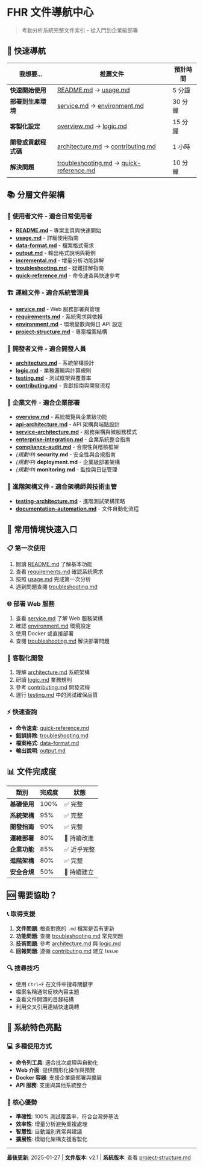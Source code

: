# FHR 文件導航中心

> 考勤分析系統完整文件索引 - 從入門到企業級部署

## 🎯 快速導航

| 我想要... | 推薦文件 | 預計時間 |
|-----------|----------|----------|
| **快速開始使用** | [README.md](../README.md) → [usage.md](usage.md) | 5 分鐘 |
| **部署到生產環境** | [service.md](service.md) → [environment.md](environment.md) | 30 分鐘 |
| **客製化設定** | [overview.md](overview.md) → [logic.md](logic.md) | 15 分鐘 |
| **開發或貢獻程式碼** | [architecture.md](architecture.md) → [contributing.md](contributing.md) | 1 小時 |
| **解決問題** | [troubleshooting.md](troubleshooting.md) → [quick-reference.md](quick-reference.md) | 10 分鐘 |

## 📚 分層文件架構

### 🚀 **使用者文件** - 適合日常使用者
- **[README.md](../README.md)** - 專案主頁與快速開始
- **[usage.md](usage.md)** - 詳細使用指南
- **[data-format.md](data-format.md)** - 檔案格式需求
- **[output.md](output.md)** - 輸出格式說明與範例
- **[incremental.md](incremental.md)** - 增量分析功能詳解
- **[troubleshooting.md](troubleshooting.md)** - 疑難排解指南
- **[quick-reference.md](quick-reference.md)** - 命令速查與快速參考

### 🏗️ **運維文件** - 適合系統管理員
- **[service.md](service.md)** - Web 服務部署與管理
- **[requirements.md](requirements.md)** - 系統需求與依賴
- **[environment.md](environment.md)** - 環境變數與假日 API 設定
- **[project-structure.md](project-structure.md)** - 專案檔案結構

### 🔧 **開發者文件** - 適合開發人員
- **[architecture.md](architecture.md)** - 系統架構設計
- **[logic.md](logic.md)** - 業務邏輯與計算規則
- **[testing.md](testing.md)** - 測試框架與覆蓋率
- **[contributing.md](contributing.md)** - 貢獻指南與開發流程

### 🏢 **企業文件** - 適合企業部署
- **[overview.md](overview.md)** - 系統概覽與企業級功能
- **[api-architecture.md](api-architecture.md)** - API 架構與端點設計
- **[service-architecture.md](service-architecture.md)** - 服務架構與微服務模式
- **[enterprise-integration.md](enterprise-integration.md)** - 企業系統整合指南
- **[compliance-audit.md](compliance-audit.md)** - 合規性與稽核框架
- *(規劃中)* **security.md** - 安全性與合規指南
- *(規劃中)* **deployment.md** - 企業級部署架構
- *(規劃中)* **monitoring.md** - 監控與日誌管理

### 🔬 **進階架構文件** - 適合架構師與技術主管
- **[testing-architecture.md](testing-architecture.md)** - 進階測試架構策略
- **[documentation-automation.md](documentation-automation.md)** - 文件自動化流程

## 🎯 常用情境快速入口

### 📋 **第一次使用**
1. 閱讀 [README.md](../README.md) 了解基本功能
2. 查看 [requirements.md](requirements.md) 確認系統需求
3. 按照 [usage.md](usage.md) 完成第一次分析
4. 遇到問題查閱 [troubleshooting.md](troubleshooting.md)

### 🌐 **部署 Web 服務**
1. 查看 [service.md](service.md) 了解 Web 服務架構
2. 確認 [environment.md](environment.md) 環境設定
3. 使用 Docker 或直接部署
4. 查閱 [troubleshooting.md](troubleshooting.md) 解決部署問題

### 🔧 **客製化開發**
1. 理解 [architecture.md](architecture.md) 系統架構
2. 研讀 [logic.md](logic.md) 業務規則
3. 參考 [contributing.md](contributing.md) 開發流程
4. 運行 [testing.md](testing.md) 中的測試確保品質

### ⚡ **快速查詢**
- **命令速查**: [quick-reference.md](quick-reference.md)
- **錯誤排除**: [troubleshooting.md](troubleshooting.md)
- **檔案格式**: [data-format.md](data-format.md)
- **輸出說明**: [output.md](output.md)

## 📊 文件完成度

| 類別 | 完成度 | 狀態 |
|------|--------|------|
| **基礎使用** | 100% | ✅ 完整 |
| **系統架構** | 95% | ✅ 完整 |
| **開發指南** | 90% | ✅ 完整 |
| **運維部署** | 80% | 🚧 持續改進 |
| **企業功能** | 85% | ✅ 近乎完整 |
| **進階架構** | 80% | ✅ 完整 |
| **安全合規** | 50% | 🚧 持續建立 |

## 🆘 需要協助？

### 📞 **取得支援**
1. **文件問題**: 檢查對應的 `.md` 檔案是否有更新
2. **功能問題**: 查閱 [troubleshooting.md](troubleshooting.md) 常見問題
3. **技術問題**: 參考 [architecture.md](architecture.md) 與 [logic.md](logic.md)
4. **回報問題**: 遵循 [contributing.md](contributing.md) 建立 Issue

### 🔍 **搜尋技巧**
- 使用 `Ctrl+F` 在文件中搜尋關鍵字
- 檔案名稱通常反映內容主題
- 查看文件開頭的目錄結構
- 利用交叉引用連結快速跳轉

## 🚀 系統特色亮點

### 💻 **多種使用方式**
- **命令列工具**: 適合批次處理與自動化
- **Web 介面**: 提供圖形化操作與預覽
- **Docker 容器**: 支援企業級部署與擴展
- **API 服務**: 支援與其他系統整合

### 🎯 **核心優勢**
- **準確性**: 100% 測試覆蓋率，符合台灣勞基法
- **效率性**: 增量分析避免重複處理
- **智慧性**: 自動識別異常與建議
- **擴展性**: 模組化架構支援客製化

---

**最後更新**: 2025-01-27 | **文件版本**: v2.1 | **系統版本**: 查看 [project-structure.md](project-structure.md)